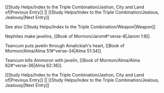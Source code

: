 [[Study Helps/Index to the Triple Combination/Jashon, City and Land of|Previous Entry]]  ||  [[Study Helps/Index to the Triple Combination/Jealous, Jealousy|Next Entry]]

 See also [[Study Helps/Index to the Triple Combination/Weapon|Weapon]]

 Nephites make javelins, [[Book of Mormon/Jarom#^verse-8|Jarom 1:8]].

 Teancum puts javelin through Amalickiah's heart, [[Book of Mormon/Alma/Alma 51#^verse-34|Alma 51:34]].

 Teancum kills Ammoron with javelin, [[Book of Mormon/Alma/Alma 62#^verse-36|Alma 62:36]].

[[Study Helps/Index to the Triple Combination/Jashon, City and Land of|Previous Entry]]  ||  [[Study Helps/Index to the Triple Combination/Jealous, Jealousy|Next Entry]]